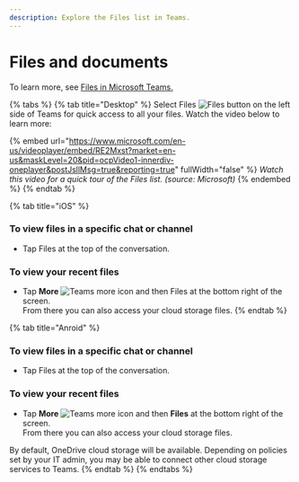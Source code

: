 ```yaml
---
description: Explore the Files list in Teams.
---
```


# Files and documents

To learn more, see [Files in Microsoft Teams.](https://support.microsoft.com/en-us/office/files-c593c78a-27c4-4661-a598-682baa30ca7e?ui=en-US\&rs=en-US\&ad=US)

{% tabs %}
{% tab title="Desktop" %}
Select Files ![Files button](https://support.content.office.net/en-us/media/cd548e57-56f2-46b6-a9a9-88a7fc7ae90c.png) on the left side of Teams for quick access to all your files. Watch the video below to learn more:

{% embed url="https://www.microsoft.com/en-us/videoplayer/embed/RE2Mxst?market=en-us&maskLevel=20&pid=ocpVideo1-innerdiv-oneplayer&postJsllMsg=true&reporting=true" fullWidth="false" %}
_Watch this video for a quick tour of the Files list. (source: Microsoft)_
{% endembed %}
{% endtab %}

{% tab title="iOS" %}
### To view files in a specific chat or channel <a href="#id0eddbbddd" id="id0eddbbddd"></a>

* Tap Files at the top of the conversation.

### To view your recent files <a href="#id0edbbbddd" id="id0edbbbddd"></a>

* Tap **More** ![Teams more icon](https://support.content.office.net/en-us/media/af1f543b-1ada-448a-8d33-75af60959bef.png)  and then Files at the bottom right of the screen.\
  From there you can also access your cloud storage files.
{% endtab %}

{% tab title="Anroid" %}
### To view files in a specific chat or channel  <a href="#id0eddbbbdd" id="id0eddbbbdd"></a>

* Tap Files at the top of the conversation.

### To view your recent files <a href="#id0edbbbbdd" id="id0edbbbbdd"></a>

* Tap **More** ![Teams more icon](https://support.content.office.net/en-us/media/af1f543b-1ada-448a-8d33-75af60959bef.png)  and then **Files** at the bottom right of the screen.\
  From there you can also access your cloud storage files.

By default, OneDrive cloud storage will be available. Depending on policies set by your IT admin, you may be able to connect other cloud storage services to Teams.
{% endtab %}
{% endtabs %}
